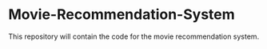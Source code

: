 # Movie-Recommendation-System
This repository will contain the code for the movie recommendation system. 
